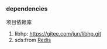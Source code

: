 ### dependencies

项目依赖库

1. libhp: https://gitee.com/jun/libhp.git
2. sds:from [Redis](https://redis.io/)